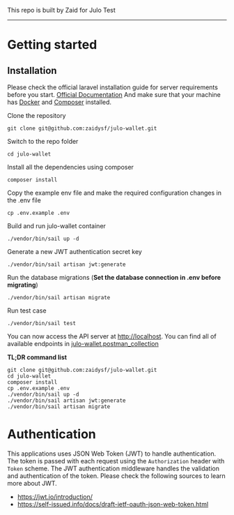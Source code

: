 This repo is built by Zaid for Julo Test

----------

# Getting started

## Installation

Please check the official laravel installation guide for server requirements before you start. [Official Documentation](https://laravel.com/docs/9.x/deployment#server-requirements)
And make sure that your machine has [Docker](https://www.docker.com/products/docker-desktop) and [Composer](https://getcomposer.org/download/) installed.

Clone the repository

    git clone git@github.com:zaidysf/julo-wallet.git

Switch to the repo folder

    cd julo-wallet

Install all the dependencies using composer

    composer install

Copy the example env file and make the required configuration changes in the .env file

    cp .env.example .env

Build and run julo-wallet container

    ./vendor/bin/sail up -d

Generate a new JWT authentication secret key

    ./vendor/bin/sail artisan jwt:generate

Run the database migrations (**Set the database connection in .env before migrating**)

    ./vendor/bin/sail artisan migrate

Run test case

    ./vendor/bin/sail test

You can now access the API server at [http://localhost](http://localhost).
You can find all of available endpoints in [julo-wallet.postman_collection](https://github.com/zaidysf/julo-wallet/blob/main/julo-wallet.postman_collection.json)

**TL;DR command list**

    git clone git@github.com:zaidysf/julo-wallet.git
    cd julo-wallet
    composer install
    cp .env.example .env
    ./vendor/bin/sail up -d
    ./vendor/bin/sail artisan jwt:generate
    ./vendor/bin/sail artisan migrate
 
# Authentication
 
This applications uses JSON Web Token (JWT) to handle authentication. The token is passed with each request using the `Authorization` header with `Token` scheme. The JWT authentication middleware handles the validation and authentication of the token. Please check the following sources to learn more about JWT.
 
- https://jwt.io/introduction/
- https://self-issued.info/docs/draft-ietf-oauth-json-web-token.html
